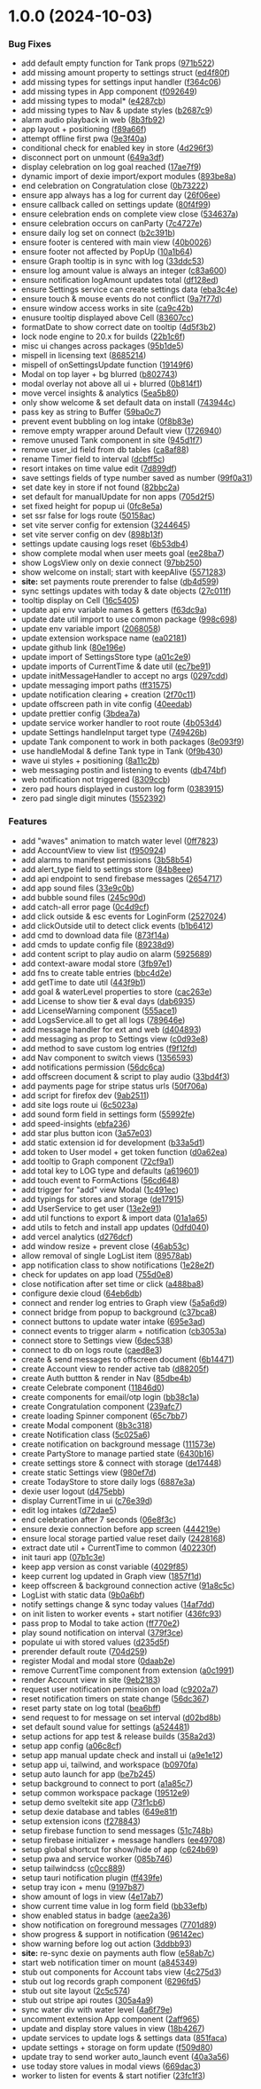# 1.0.0 (2024-10-03)


### Bug Fixes

* add default empty function for Tank props ([971b522](https://github.com/cdrani/waterlogged/commit/971b5223e424eb26b5d4adedc55fb4418aa84d91))
* add missing amount property to settings struct ([ed4f80f](https://github.com/cdrani/waterlogged/commit/ed4f80f734a28ceab2754e0ebc226ba643422c37))
* add missing types for settings input handler ([f364c06](https://github.com/cdrani/waterlogged/commit/f364c061a27b82992ea9028692d848537cfdffe2))
* add missing types in App component ([f092649](https://github.com/cdrani/waterlogged/commit/f09264909b78a470a087cd8460223f5fb728ef94))
* add missing types to modal* ([e4287cb](https://github.com/cdrani/waterlogged/commit/e4287cb10a5b7c84b842a63bc557d80139e68f99))
* add missing types to Nav & update styles ([b2687c9](https://github.com/cdrani/waterlogged/commit/b2687c98ff8cac55a4afd1eb3745bd9cb1bddc3f))
* alarm audio playback in web ([8b3fb92](https://github.com/cdrani/waterlogged/commit/8b3fb9247b5ff4e0f80dd892ee6cca5060811ae8))
* app layout + positioning ([f89a66f](https://github.com/cdrani/waterlogged/commit/f89a66fff584daee13703e13da875f733ba33349))
* attempt offline first pwa ([9e3f40a](https://github.com/cdrani/waterlogged/commit/9e3f40aae9d725a75d431c31aeabdd0c34ce5f0f))
* conditional check for enabled key in store ([4d296f3](https://github.com/cdrani/waterlogged/commit/4d296f3c912baeef5dd49d4f121d7e8b4721bab5))
* disconnect port on unmount ([649a3df](https://github.com/cdrani/waterlogged/commit/649a3df08a9c5f1535743ce58ff715ceb5815b1e))
* display celebration on log goal reached ([17ae7f9](https://github.com/cdrani/waterlogged/commit/17ae7f9cd5527d8a25f9377ee4d637b232dea9a4))
* dynamic import of dexie import/export modules ([893be8a](https://github.com/cdrani/waterlogged/commit/893be8aecc2ba80680cfd437a44c92b5213ac33a))
* end celebration on Congratulation close ([0b73222](https://github.com/cdrani/waterlogged/commit/0b73222fa3225c9be03fecedccabb6d746f68331))
* ensure app always has a log for current day ([26f06ee](https://github.com/cdrani/waterlogged/commit/26f06ee2a6a6683b8069441bfbfc0cf55c59daa9))
* ensure callback called on settings update ([80f4f99](https://github.com/cdrani/waterlogged/commit/80f4f994561ef363967549166dd6a3cc5f09d6d7))
* ensure celebration ends on complete view close ([534637a](https://github.com/cdrani/waterlogged/commit/534637a84df34a0a7bf7f21db689c447a32bbbef))
* ensure celebration occurs on canParty ([7c4727e](https://github.com/cdrani/waterlogged/commit/7c4727ee6107b64800100ada94b76c45ad893180))
* ensure daily log set on connect ([b2c391b](https://github.com/cdrani/waterlogged/commit/b2c391bfd102c73365084b3049feaee4e2f4009d))
* ensure footer is centered with main view ([40b0026](https://github.com/cdrani/waterlogged/commit/40b0026b9deac42addd90cd5f8d17e07527579f0))
* ensure footer not affected by PopUp ([10a1b64](https://github.com/cdrani/waterlogged/commit/10a1b644fbddb44f42dc71000555718d1344167d))
* ensure Graph tooltip is in sync with log ([33ddc53](https://github.com/cdrani/waterlogged/commit/33ddc5382ca7d6eb423df2f9dbe35697cb0d1554))
* ensure log amount value is always an integer ([c83a600](https://github.com/cdrani/waterlogged/commit/c83a6008e931153ad8d2d44026b9c996bfb90104))
* ensure notification logAmount updates total ([df128ed](https://github.com/cdrani/waterlogged/commit/df128ed766546e8794a27e6bc02af22108690843))
* ensure Settings service can create settings data ([eba3c4e](https://github.com/cdrani/waterlogged/commit/eba3c4eadd36105d268a41b0185b3f813d2a06dd))
* ensure touch & mouse events do not conflict ([9a7f77d](https://github.com/cdrani/waterlogged/commit/9a7f77d23e666fa3be64f3f76de600cf7778cb6e))
* ensure window access works in site ([ca9c42b](https://github.com/cdrani/waterlogged/commit/ca9c42bf680eb6440fa02606b9357fe5adae4ece))
* enusure tooltip displayed above Cell ([83607cc](https://github.com/cdrani/waterlogged/commit/83607cce6b0c69de0401010ce27fbacd29bacf51))
* formatDate to show correct date on tooltip ([4d5f3b2](https://github.com/cdrani/waterlogged/commit/4d5f3b2840840e4a821d479696e35996f6f6f962))
* lock node engine to 20.x for builds ([22b1c6f](https://github.com/cdrani/waterlogged/commit/22b1c6fb6f2c10399732e3707dd8fb84bd9d1f56))
* misc ui changes across packages ([95b1de5](https://github.com/cdrani/waterlogged/commit/95b1de5d7963f1227504226ce4303c4dcd7bbe5a))
* mispell in licensing text ([8685214](https://github.com/cdrani/waterlogged/commit/8685214da52a8a45ffde5a11c6e9cb50dec7a473))
* mispell of onSettingsUpdate function ([19149f6](https://github.com/cdrani/waterlogged/commit/19149f60e6ad5c386083a9150e90eb9057dcaaa7))
* Modal on top layer + bg blurred ([b802743](https://github.com/cdrani/waterlogged/commit/b8027433218b3dbdc16ebf9b2c96896824917226))
* modal overlay not above all ui + blurred ([0b814f1](https://github.com/cdrani/waterlogged/commit/0b814f153566be916a923bb868f35a688d5b3146))
* move vercel insights & analytics ([5ea5b80](https://github.com/cdrani/waterlogged/commit/5ea5b8083b1019fd6510e90cc10eebafd77e9505))
* only show welcome & set default data on install ([743944c](https://github.com/cdrani/waterlogged/commit/743944c25af1bec3f31ea321a881bbb17d52ee1d))
* pass key as string to Buffer ([59ba0c7](https://github.com/cdrani/waterlogged/commit/59ba0c7a73569a51568e83e46b1ab108566d80af))
* prevent event bubbling on log intake ([0f8b83e](https://github.com/cdrani/waterlogged/commit/0f8b83ee50f020bc4ce092618decc83dd85756cb))
* remove empty wrapper around Default view ([1726940](https://github.com/cdrani/waterlogged/commit/1726940d857b75b4c47db86f8a64fcde476bdae7))
* remove unused Tank component in site ([945d1f7](https://github.com/cdrani/waterlogged/commit/945d1f76116c61cc74ab20639638088b1d69a1a3))
* remove user_id field from db tables ([ca8af88](https://github.com/cdrani/waterlogged/commit/ca8af887d04efa8ee283513c40d0597bc072d47c))
* rename Timer field to interval ([dcbff5c](https://github.com/cdrani/waterlogged/commit/dcbff5c79d74268374893e710dba3007cf1fee42))
* resort intakes on time value edit ([7d899df](https://github.com/cdrani/waterlogged/commit/7d899dffbc85987bbb9011ff3de54eccb7a6f327))
* save settings fields of type number saved as number ([99f0a31](https://github.com/cdrani/waterlogged/commit/99f0a31740bafc3dcf070aada6da654283cb3b10))
* set date key in store if not found ([82bbc2a](https://github.com/cdrani/waterlogged/commit/82bbc2a7cb24f295ddd00adde1d4024f7d42ff76))
* set default for manualUpdate for non apps ([705d2f5](https://github.com/cdrani/waterlogged/commit/705d2f57722cd9f0e33c48fb69937666e9b33a33))
* set fixed height for popup ui ([0fc8e5a](https://github.com/cdrani/waterlogged/commit/0fc8e5a3e2caa019b53323f1e48999dd5ed3c221))
* set ssr false for logs route ([50158ac](https://github.com/cdrani/waterlogged/commit/50158ac365e681f48a90273314b2d129abce0e66))
* set vite server config for extension ([3244645](https://github.com/cdrani/waterlogged/commit/324464570aa025d20ca2e30719865f854396ade0))
* set vite server config on dev ([898b13f](https://github.com/cdrani/waterlogged/commit/898b13f585f8fa48ac85e84634c6834e0eab0e0f))
* settings update causing logs reset ([6b53db4](https://github.com/cdrani/waterlogged/commit/6b53db4a353352a18b25dd1e823fe5577c9495f8))
* show complete modal when user meets goal ([ee28ba7](https://github.com/cdrani/waterlogged/commit/ee28ba7f8ba72251ad8f33979283107c6999e56a))
* show LogsView only on dexie connect ([97bb250](https://github.com/cdrani/waterlogged/commit/97bb2502ae854268979d5e8edb726e8a377ec4e9))
* show welcome on install; start with keepAlive ([5571283](https://github.com/cdrani/waterlogged/commit/55712832d6a80033b9b16187fb8c45c792f2503f))
* **site:** set payments route prerender to false ([db4d599](https://github.com/cdrani/waterlogged/commit/db4d5992f2e26b7a9b091a8a36ef44fd90717a14))
* sync settings updates with today & date objects ([27c011f](https://github.com/cdrani/waterlogged/commit/27c011fc2a9111cedc6cb47fed6af8927a29141a))
* tooltip display on Cell ([16c5405](https://github.com/cdrani/waterlogged/commit/16c5405ec6c7843f63d69d490b4e3aa5e0763b99))
* update api env variable names & getters ([f63dc9a](https://github.com/cdrani/waterlogged/commit/f63dc9a32cb79a5a12293c63ce231cefe8337536))
* update date util import to use common package ([998c698](https://github.com/cdrani/waterlogged/commit/998c6983fb4088ef435c866f10a1a498285cc335))
* update env variable import ([2068058](https://github.com/cdrani/waterlogged/commit/20680584a10577760b53d5272dfdfa710a9839e7))
* update extension workspace name ([ea02181](https://github.com/cdrani/waterlogged/commit/ea02181cf27afcb820e3604ade49fd03b88ecbf8))
* update github link ([80e196e](https://github.com/cdrani/waterlogged/commit/80e196eac379caa4d5a2e0d2c67a39b9c43fdf4b))
* update import of SettingsStore type ([a01c2e9](https://github.com/cdrani/waterlogged/commit/a01c2e9855dc7bff1b90bf279516b953ac38daa3))
* update imports of CurrentTime & date util ([ec7be91](https://github.com/cdrani/waterlogged/commit/ec7be91d81fc4b6e2c15ca92738ce88dfec210b5))
* update initMessageHandler to accept no args ([0297cdd](https://github.com/cdrani/waterlogged/commit/0297cdd0027a8566bc8693f0819e88525535384b))
* update messaging import paths ([ff31575](https://github.com/cdrani/waterlogged/commit/ff31575c85c5262c5001f0643a41fc84bf89994b))
* update notification clearing + creation ([2f70c11](https://github.com/cdrani/waterlogged/commit/2f70c11a216024dac72876bc453269b587f477c7))
* update offscreen path in vite config ([40eedab](https://github.com/cdrani/waterlogged/commit/40eedab91b8b714d4484edd529c5b0c21720fe28))
* update prettier config ([3bdea7a](https://github.com/cdrani/waterlogged/commit/3bdea7a18e83b723553579dccc1466180809e55b))
* update service worker handler to root route ([4b053d4](https://github.com/cdrani/waterlogged/commit/4b053d4b89ff34b736bebcd7883f8aa6006539fc))
* update Settings handleInput target type ([749426b](https://github.com/cdrani/waterlogged/commit/749426bfa69ded005b8cefa30975a2dc85f5d3c6))
* update Tank component to work in both packages ([8e093f9](https://github.com/cdrani/waterlogged/commit/8e093f9a8af13b40a322acf6693db35dad621d28))
* use handleModal & define Tank type in Tank ([0f9b430](https://github.com/cdrani/waterlogged/commit/0f9b430f4ed5f08917f687f0ad4f3497ddd234e9))
* wave ui styles + positioning ([8a11c2b](https://github.com/cdrani/waterlogged/commit/8a11c2b42947b331eb21fe05a95a3e7a190bba3a))
* web messaging postin and listening to events ([db474bf](https://github.com/cdrani/waterlogged/commit/db474bf5796a9c701507d0936e71878a6f578969))
* web notification not triggered ([8309ccb](https://github.com/cdrani/waterlogged/commit/8309ccb84a678dfa2f0e3f08cf292ba8f977a62b))
* zero pad hours displayed in custom log form ([0383915](https://github.com/cdrani/waterlogged/commit/038391546642b66dacfe9afde439df0fa022e42e))
* zero pad single digit minutes ([1552392](https://github.com/cdrani/waterlogged/commit/1552392772d05e6ba0f9d3059bd855d44a3049b3))


### Features

* add "waves" animation to match water level ([0ff7823](https://github.com/cdrani/waterlogged/commit/0ff7823bef3246cdc03c4372b9eaff7f1f186623))
* add AccountView to view list ([f950924](https://github.com/cdrani/waterlogged/commit/f9509240207366eb74ecbf9efc0f401fa00c3b9a))
* add alarms to manifest permissions ([3b58b54](https://github.com/cdrani/waterlogged/commit/3b58b543d1f32fc9d85083e3c97d03034a284084))
* add alert_type field to settings store ([84b8eee](https://github.com/cdrani/waterlogged/commit/84b8eee6ca3def100f612265cf1e85449fe2781a))
* add api endpoint to send firebase messages ([2654717](https://github.com/cdrani/waterlogged/commit/2654717fc794b3a9a96ac1bbac2c312caf0e64d9))
* add app sound files ([33e9c0b](https://github.com/cdrani/waterlogged/commit/33e9c0beb956beda9fa05b14c57488b11219deef))
* add bubble sound files ([245c90d](https://github.com/cdrani/waterlogged/commit/245c90de70587b5f425e70efe01613cf2b7f5c7d))
* add catch-all error page ([0c4d9cf](https://github.com/cdrani/waterlogged/commit/0c4d9cfb7807664cc0c35ef72050e53ae5e9d867))
* add click outside & esc events for LoginForm ([2527024](https://github.com/cdrani/waterlogged/commit/252702498c0797a53e30380076103bc7b09bd0d8))
* add clickOutside util to detect click events ([b1b6412](https://github.com/cdrani/waterlogged/commit/b1b64122a4347eea5ff9d057ae0f9e550bcf2cb4))
* add cmd to download data file ([873f14a](https://github.com/cdrani/waterlogged/commit/873f14a16534973688fac9ecfe1f5325c73bc6c9))
* add cmds to update config file ([89238d9](https://github.com/cdrani/waterlogged/commit/89238d96cf7717b5ac066b6aae3e23be39060913))
* add content script to play audio on alarm ([5925689](https://github.com/cdrani/waterlogged/commit/5925689d2c7c187f5f2b5b0aaae6caf2dd5a428b))
* add context-aware modal store ([3fb97e1](https://github.com/cdrani/waterlogged/commit/3fb97e1402f72b088f977f606c6138828f19a3b7))
* add fns to create table entries ([bbc4d2e](https://github.com/cdrani/waterlogged/commit/bbc4d2e5f926542e697ab3a35c4e16ed433d6347))
* add getTime to date util ([443f9b1](https://github.com/cdrani/waterlogged/commit/443f9b11a8d3696bf48fedf8ebeb9863ac4b5712))
* add goal & waterLevel properties to store ([cac263e](https://github.com/cdrani/waterlogged/commit/cac263e4560679d68071cff75611bcdd14b3be58))
* add License to show tier & eval days ([dab6935](https://github.com/cdrani/waterlogged/commit/dab6935e40620c59f1d979ed7b232fd269ef69dd))
* add LicenseWarning component ([555ace1](https://github.com/cdrani/waterlogged/commit/555ace1a6c9ebd738d794cce54105538ae2f4d8d))
* add LogsService.all to get all logs ([789646e](https://github.com/cdrani/waterlogged/commit/789646e085715eb3e11cd839745cb9074a016b8d))
* add message handler for ext and web ([d404893](https://github.com/cdrani/waterlogged/commit/d4048931f115a45cc1aebdb10ae7cf79d430125f))
* add messaging as prop to Settings view ([c0d93e8](https://github.com/cdrani/waterlogged/commit/c0d93e8587200a7ad28b8c8c348d37f6aa50317d))
* add method to save custom log entries ([f9f12fd](https://github.com/cdrani/waterlogged/commit/f9f12fdd46ae5883ed6a37c6028fced9f7a2e830))
* add Nav component to switch views ([1356593](https://github.com/cdrani/waterlogged/commit/135659371b9aee242809b65e08e63efd547d42b3))
* add notifications permission ([56dc6ca](https://github.com/cdrani/waterlogged/commit/56dc6ca98791cef4ac37884a3d855048322c1073))
* add offscreen document & script to play audio ([33bd4f3](https://github.com/cdrani/waterlogged/commit/33bd4f3797217338c6db31c9bb256d1cc3c5e208))
* add payments page for stripe status urls ([50f706a](https://github.com/cdrani/waterlogged/commit/50f706a5e7fb91729656150ce8e54419bd8090b4))
* add script for firefox dev ([9ab2511](https://github.com/cdrani/waterlogged/commit/9ab251138092276007d70d66693f106a3b3dce95))
* add site logs route ui ([6c5023a](https://github.com/cdrani/waterlogged/commit/6c5023a9364f043d9b12d0d133beb01dfe8a8d9c))
* add sound form field in settings form ([55992fe](https://github.com/cdrani/waterlogged/commit/55992fe91a7b082b71d763ee357dc5fad8734a11))
* add speed-insights ([ebfa236](https://github.com/cdrani/waterlogged/commit/ebfa2360aea3442fbb4050bf9dd57e1daa6ddc42))
* add star plus button icon ([3a57e03](https://github.com/cdrani/waterlogged/commit/3a57e03f10fb1fe502fdac977e6bbed459467eac))
* add static extension id for development ([b33a5d1](https://github.com/cdrani/waterlogged/commit/b33a5d1a362c124d4a85c9db98369604d258ee99))
* add token to User model + get token function ([d0a62ea](https://github.com/cdrani/waterlogged/commit/d0a62eaea4b0ec0e590bc75cfda8cc9a758c48ef))
* add tooltip to Graph component ([72cf9a1](https://github.com/cdrani/waterlogged/commit/72cf9a1aba648ed893db03ce92f4d71b493d2b69))
* add total key to LOG type and defaults ([a619601](https://github.com/cdrani/waterlogged/commit/a6196010e82ad4a42a4c884cc7c7fea4ccc76643))
* add touch event to FormActions ([56cd648](https://github.com/cdrani/waterlogged/commit/56cd64899192eba00d60daee29e098930a341038))
* add trigger for "add" view Modal ([1c491ec](https://github.com/cdrani/waterlogged/commit/1c491ecec79dbec50478423452da202eb8427391))
* add typings for stores and storage ([de17915](https://github.com/cdrani/waterlogged/commit/de179159fd4132fe3bad4d30bde60ed0e0a7813b))
* add UserService to get user ([13e2e91](https://github.com/cdrani/waterlogged/commit/13e2e91bca480b742559dbd27897b82265edcb08))
* add util functions to export & import data ([01a1a65](https://github.com/cdrani/waterlogged/commit/01a1a657400f34be120ae2944b07c7a973336663))
* add utils to fetch and install app updates ([0dfd040](https://github.com/cdrani/waterlogged/commit/0dfd0401fadd0801530c04acb52ce043679f83d4))
* add vercel analytics ([d276dcf](https://github.com/cdrani/waterlogged/commit/d276dcf6a43637b00dc8325c3575e72340ad47c5))
* add window resize + prevent close ([46ab53c](https://github.com/cdrani/waterlogged/commit/46ab53c3b9f2d92fb62397f5eb95edbc7c35c307))
* allow removal of single LogList item ([89578ab](https://github.com/cdrani/waterlogged/commit/89578ab526da92da24d3eba48fa80b38c8c24d3c))
* app notification class to show notifications ([1e28e2f](https://github.com/cdrani/waterlogged/commit/1e28e2fbaf1a091e5606da390160e6707937063b))
* check for updates on app load ([755d0e8](https://github.com/cdrani/waterlogged/commit/755d0e8343b8614c69c9f047f9200f41f9adc730))
* close notification after set time or click ([a488ba8](https://github.com/cdrani/waterlogged/commit/a488ba89f14746fb83ee9b69ecf7b5ffa86ebb70))
* configure dexie cloud ([64eb6db](https://github.com/cdrani/waterlogged/commit/64eb6dbf2387102329e61f73ed68576a3521c56e))
* connect and render log entries to Graph view ([5a5a6d9](https://github.com/cdrani/waterlogged/commit/5a5a6d9c398c9dd7a23899f5f081af7ece3f878f))
* connect bridge from popup to background ([c37bca8](https://github.com/cdrani/waterlogged/commit/c37bca8d390ae64742eea49805895b38cb073b82))
* connect buttons to update water intake ([695e3ad](https://github.com/cdrani/waterlogged/commit/695e3ad4626648266ade6d6613e7a243a41f13ae))
* connect events to trigger alarm + notification ([cb3053a](https://github.com/cdrani/waterlogged/commit/cb3053a40f0e777d03d6b61760729b70d7ef99de))
* connect store to Settings view ([6dec538](https://github.com/cdrani/waterlogged/commit/6dec538a3e8ef2efc512e0b7ee5cd453ff5f4b7f))
* connect to db on logs route ([caed8e3](https://github.com/cdrani/waterlogged/commit/caed8e31ddff792292a5eaf29558e40246127df3))
* create & send messages to offscreen document ([6b14471](https://github.com/cdrani/waterlogged/commit/6b144710a55bb2796ccc33485b4b86cd3e3358c2))
* create Account view to render active tab ([d88205f](https://github.com/cdrani/waterlogged/commit/d88205f8db50989b99ae02fa4cb45a0b7a56ef23))
* create Auth buttton & render in Nav ([85dbe4b](https://github.com/cdrani/waterlogged/commit/85dbe4bc8788fccae776ec6bdba2719fe10c7b5f))
* create Celebrate component ([11846d0](https://github.com/cdrani/waterlogged/commit/11846d06949b601c6d72552baf3583d1c4c73365))
* create components for email/otp login ([bb38c1a](https://github.com/cdrani/waterlogged/commit/bb38c1ab1da96e9d5721f263396dc4d5b8eefc83))
* create Congratulation component ([239afc7](https://github.com/cdrani/waterlogged/commit/239afc70145724e07a23183f5182bc86ba3d2e46))
* create loading Spinner component ([65c7bb7](https://github.com/cdrani/waterlogged/commit/65c7bb769a49e0dc4fff4ef0d4f7349b1628395f))
* create Modal component ([8b3c318](https://github.com/cdrani/waterlogged/commit/8b3c318b00d90845fa82451f3ef2e5066553d48e))
* create Notification class ([5c025a6](https://github.com/cdrani/waterlogged/commit/5c025a67ceb149757f1d020851feb9a8432789d6))
* create notification on background message ([111573e](https://github.com/cdrani/waterlogged/commit/111573efc6b35aa49d2c5cf97b848c071ff4c2a5))
* create PartyStore to manage partied state ([6430b16](https://github.com/cdrani/waterlogged/commit/6430b16556180ec4df38da47a151ea90279267ad))
* create settings store & connect with storage ([de17448](https://github.com/cdrani/waterlogged/commit/de1744821b863bc9394cf65710df70b113c272ab))
* create static Settings view ([980ef7d](https://github.com/cdrani/waterlogged/commit/980ef7d6c3091117f27ce49e893fb7a5ce4b052a))
* create TodayStore to store daily logs ([6887e3a](https://github.com/cdrani/waterlogged/commit/6887e3ab94d5fb375d0bc3f04da946947f030e79))
* dexie user logout ([d475ebb](https://github.com/cdrani/waterlogged/commit/d475ebb6dde314beeabf1521eb5ce2b8f4798783))
* display CurrentTime in ui ([c76e39d](https://github.com/cdrani/waterlogged/commit/c76e39d479b05a923a20b81ee2e299ce59dd8348))
* edit log intakes ([d72dae5](https://github.com/cdrani/waterlogged/commit/d72dae5b0dc48a6b6a87bbd4e3016f3e55d19dcc))
* end celebration after 7 seconds ([06e8f3c](https://github.com/cdrani/waterlogged/commit/06e8f3ce0f8c73345891911a05ad6dd9f6023d15))
* ensure dexie connection before app screen ([444219e](https://github.com/cdrani/waterlogged/commit/444219ea9b6503a12d9492b634a50956dca2500b))
* ensure local storage partied value reset daily ([2428168](https://github.com/cdrani/waterlogged/commit/2428168048b347f0184a29085fa5876e41b141d9))
* extract date util + CurrentTime to common ([402230f](https://github.com/cdrani/waterlogged/commit/402230fe0c3ccd1b1d9f2e71a8f2de52cdd34196))
* init tauri app ([07b1c3e](https://github.com/cdrani/waterlogged/commit/07b1c3eb7b93fc2b038112d74bf4b329d26155c4))
* keep app version as const variable ([4029f85](https://github.com/cdrani/waterlogged/commit/4029f854bb5bde82d87e561e6067004a9571b33f))
* keep current log updated in Graph view ([1857f1d](https://github.com/cdrani/waterlogged/commit/1857f1de1f0663d70a3bf5341546aad654fc59d9))
* keep offscreen & background connection active ([91a8c5c](https://github.com/cdrani/waterlogged/commit/91a8c5c0cab893badc20c80cc9ae218ef299236a))
* LogList with static data ([9b0a6bf](https://github.com/cdrani/waterlogged/commit/9b0a6bf5767c605ceb3c643736251d8bcc3973fe))
* notify settings change & sync today values ([14af7dd](https://github.com/cdrani/waterlogged/commit/14af7ddc211589e3d71aa380328adf359ad7968e))
* on init listen to worker events + start notifier ([436fc93](https://github.com/cdrani/waterlogged/commit/436fc938eac0cd4af62652f96d714bba8b0a0f9b))
* pass prop to Modal to take action ([ff770e2](https://github.com/cdrani/waterlogged/commit/ff770e29c866d08bb304708596c65b8fc70240ed))
* play sound notification on interval ([379f3ce](https://github.com/cdrani/waterlogged/commit/379f3ce8620f67c12568073471c0040aa773da80))
* populate ui with stored values ([d235d5f](https://github.com/cdrani/waterlogged/commit/d235d5f4c009d1f681fb078a7074651a361c24be))
* prerender default route ([704d259](https://github.com/cdrani/waterlogged/commit/704d25966933fb5c2bf2bb1706bc8bba903a6850))
* register Modal and modal store ([0daab2e](https://github.com/cdrani/waterlogged/commit/0daab2e597ae0bf85f979c01ef01e962b9fca5f2))
* remove CurrentTime component from extension ([a0c1991](https://github.com/cdrani/waterlogged/commit/a0c1991a27289a9f4b4aa0ccf4754461986d70bb))
* render Account view in site ([9eb2183](https://github.com/cdrani/waterlogged/commit/9eb21837479c7f32d8edf8d92a1789a116ff2b98))
* request user notification permision on load ([c9202a7](https://github.com/cdrani/waterlogged/commit/c9202a7b3116062136ff774a384c21af1142c86b))
* reset notification timers on state change ([56dc367](https://github.com/cdrani/waterlogged/commit/56dc367cc33bbbc258e43d52458c9c8aa6a5b06b))
* reset party state on log total ([bea6bff](https://github.com/cdrani/waterlogged/commit/bea6bff5a943b48cad6251d01cd69fe4a91c3bd8))
* send request to for message on set interval ([d02bd8b](https://github.com/cdrani/waterlogged/commit/d02bd8b2468e5fbad30d23792350a00eb411b98d))
* set default sound value for settings ([a524481](https://github.com/cdrani/waterlogged/commit/a524481bd1edcb00f90aa0a558ea92d49bdef162))
* setup actions for app test & release builds ([358a2d3](https://github.com/cdrani/waterlogged/commit/358a2d35011fc749279e8a4520ac581dfcfa9e9a))
* setup app config ([a06c8cf](https://github.com/cdrani/waterlogged/commit/a06c8cff3074b7e6e4c1101be5679bc1f5b34c97))
* setup app manual update check and install ui ([a9e1e12](https://github.com/cdrani/waterlogged/commit/a9e1e1288874e57234630d30995b21c9d7031806))
* setup app ui, tailwind, and workspace ([b0970fa](https://github.com/cdrani/waterlogged/commit/b0970fa51baced8bfc93664b4ef0dd46d3c63f41))
* setup auto launch for app ([be7b245](https://github.com/cdrani/waterlogged/commit/be7b245714c16c944d6a904d0ec80c55f72e9f35))
* setup background to connect to port ([a1a85c7](https://github.com/cdrani/waterlogged/commit/a1a85c75c4a1a2f77b5a9f6415db9372c5273185))
* setup common workspace package ([19512e9](https://github.com/cdrani/waterlogged/commit/19512e91819787d1ea0d977952112c52b18467d5))
* setup demo sveltekit site app ([73f1cb6](https://github.com/cdrani/waterlogged/commit/73f1cb60a718be51cb1c1192e4d17c46e903fc3f))
* setup dexie database and tables ([649e81f](https://github.com/cdrani/waterlogged/commit/649e81f419f012aab4c48b42dce69f00fff6deef))
* setup extension icons ([f278843](https://github.com/cdrani/waterlogged/commit/f2788438caefbc1011b8b65bd9dc212ea96d09e3))
* setup firebase function to send messages ([51c748b](https://github.com/cdrani/waterlogged/commit/51c748b6003a638ac7886204f5140dad58d8ca7e))
* setup firebase initializer + message handlers ([ee49708](https://github.com/cdrani/waterlogged/commit/ee4970851a4c849f7261ddd783486bb60f4e7219))
* setup global shortcut for show/hide of app ([c624b69](https://github.com/cdrani/waterlogged/commit/c624b697dc9575b518542ee0c87041e19be7f827))
* setup pwa and service worker ([085b746](https://github.com/cdrani/waterlogged/commit/085b746e6e7dfe1efa8020f124cc71a89ada3908))
* setup tailwindcss ([c0cc889](https://github.com/cdrani/waterlogged/commit/c0cc88913995fb8364e2d7d5915281ed6fab37a1))
* setup tauri notification plugin ([ff439fe](https://github.com/cdrani/waterlogged/commit/ff439fe0d96e1a0655458daefccf92f9fbae75fb))
* setup tray icon + menu ([9197b87](https://github.com/cdrani/waterlogged/commit/9197b8723f5bd671fe7652df9245906b1b9c7ba5))
* show amount of logs in view ([4e17ab7](https://github.com/cdrani/waterlogged/commit/4e17ab72a9dba8750a6652658ba11d6844c22cc9))
* show current time value in log form field ([bb33efb](https://github.com/cdrani/waterlogged/commit/bb33efb8a76cc15711afbe65a45491f88b03b3df))
* show enabled status in badge ([aee2a36](https://github.com/cdrani/waterlogged/commit/aee2a3651d26080da664815fe680a763e3f40698))
* show notification on foreground messages ([7701d89](https://github.com/cdrani/waterlogged/commit/7701d89df9f8013a83308e7ace4b1f75d9a3c0b9))
* show progress & support in notification ([96142ec](https://github.com/cdrani/waterlogged/commit/96142ec4524471b14c1d63631a69eba5d01539d0))
* show warning before log out action ([3ddbb93](https://github.com/cdrani/waterlogged/commit/3ddbb9332c5269e0e4595df9982f3502e8b7e798))
* **site:** re-sync dexie on payments auth flow ([e58ab7c](https://github.com/cdrani/waterlogged/commit/e58ab7c87e39860d761ff1d8d07a04754c99c6dc))
* start web notification timer on mount ([a845349](https://github.com/cdrani/waterlogged/commit/a8453491e3b5971d52c016da425f06d7481a1b63))
* stub out components for Account tabs view ([4c275d3](https://github.com/cdrani/waterlogged/commit/4c275d3faca5dccb913f264d8a6bd45fa69993f8))
* stub out log records graph component ([6296fd5](https://github.com/cdrani/waterlogged/commit/6296fd57770672e12612d5d2b332c37a131c66a3))
* stub out site layout ([2c5c574](https://github.com/cdrani/waterlogged/commit/2c5c574380039b9fef9e3fee19e49e44418ef502))
* stub out stripe api routes ([305a4a9](https://github.com/cdrani/waterlogged/commit/305a4a9bcd098abfc44d27dd392b377c73b2ba3c))
* sync water div with water level ([4a6f79e](https://github.com/cdrani/waterlogged/commit/4a6f79e9da6d67697e2fb6f3be9249c5b888db55))
* uncomment extension App component ([2aff965](https://github.com/cdrani/waterlogged/commit/2aff9651a7459246586cf7b5c82a7617c485f87f))
* update and display store values in view ([18b4267](https://github.com/cdrani/waterlogged/commit/18b4267c89881fd2b57faa4d3bade711e64ab1b3))
* update services to update logs & settings data ([851faca](https://github.com/cdrani/waterlogged/commit/851facaebb045ef242b22a5a94881f0581318383))
* update settings + storage on form update ([f509d80](https://github.com/cdrani/waterlogged/commit/f509d80dd8baa9c26fd1c5fe54de42ee6600c97c))
* update tray to send worker auto_launch event ([40a3a56](https://github.com/cdrani/waterlogged/commit/40a3a5654fef4bc952b39194edcd16a6a6d677b1))
* use today store values in modal views ([669dac3](https://github.com/cdrani/waterlogged/commit/669dac3cc1519938d7f42755bc85525a014c74bf))
* worker to listen for events & start notifier ([23fc1f3](https://github.com/cdrani/waterlogged/commit/23fc1f33fce2bb71cd0b12b3587430971b0693d4))

